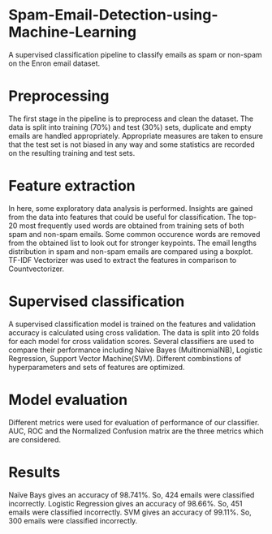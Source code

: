 # Spam-Email-Detection-using-Machine-Learning
A supervised classification pipeline to classify emails as spam or non-spam on the Enron email dataset. 

# Preprocessing
The first stage in the pipeline is to preprocess and clean the dataset.
The data is split into training (70%) and test (30%) sets, duplicate and empty emails are handled appropriately. Appropriate measures are taken to ensure that the test set is not biased in any way and some statistics are recorded on the resulting training and test sets.

# Feature extraction
In here, some exploratory data analysis is performed. Insights are gained from the data into features that could be useful for classification.
The top-20 most frequently used words are obtained from training sets of both spam and non-spam emails. Some common occurence words are removed from the obtained list to look out for stronger keypoints. The email lengths distribution in spam and non-spam emails are compared using a boxplot. TF-IDF Vectorizer was used to extract the features in comparison to Countvectorizer.

# Supervised classification
A supervised classification model is trained on the features and validation accuracy is calculated using cross validation. The data is split into 20 folds for each model for cross validation scores. Several classifiers are used to compare their performance including Naive Bayes (MultinomialNB), Logistic Regression, Support Vector Machine(SVM). Different combinstions of hyperparameters and sets of features are optimized.

# Model evaluation
Different metrics were used for evaluation of performance of our classifier. AUC, ROC and the Normalized Confusion matrix are the three metrics which are considered.

# Results
Naïve Bays gives an accuracy of 98.741%. So, 424 emails were classified incorrectly.
Logistic Regression gives an accuracy of 98.66%. So, 451 emails were classified incorrectly.
SVM gives an accuracy of 99.11%. So, 300 emails were classified incorrectly.
